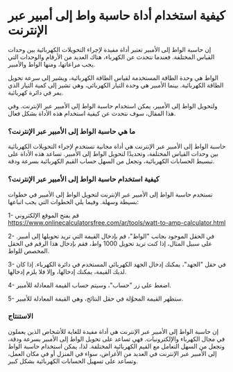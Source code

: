 كيفية استخدام أداة حاسبة واط إلى أمبير عبر الإنترنت
===================================================

إن حاسبة الواط إلى الأمبير تعتبر أداة مفيدة لإجراء التحويلات الكهربائية بين وحدات القياس المختلفة. فعندما نتحدث عن الكهرباء، هناك العديد من الأرقام والوحدات التي يجب مراعاتها، ومنها الواط والأمبير.

الواط هي وحدة الطاقة المستخدمة لقياس الطاقة الكهربائية، ويشير إلى سرعة تحويل الطاقة الكهربائية. بينما الأمبير هي وحدة التيار الكهربائي، وهي تشير إلى كمية التيار الذي يمر في دائرة كهربائية.

ولتحويل الواط إلى الأمبير، يمكن استخدام حاسبة الواط إلى الأمبير عبر الإنترنت. وفي هذا المقال، سوف نتحدث عن كيفية استخدام هذه الأداة بشكل فعال.

### ما هي حاسبة الواط إلى الأمبير عبر الإنترنت؟

حاسبة الواط إلى الأمبير عبر الإنترنت هي أداة مجانية تستخدم لإجراء التحويلات الكهربائية بين وحدات القياس المختلفة، وتحديدًا لتحويل الواط إلى الأمبير. تساعد هذه الأداة على تبسيط الحسابات الكهربائية، وتجعل من السهل حساب القيم الكهربائية بسرعة ودقة.

### كيفية استخدام حاسبة الواط إلى الأمبير عبر الإنترنت؟

تستخدم حاسبة الواط إلى الأمبير عبر الإنترنت لتحويل الواط إلى الأمبير في خطوات بسيطة وسهلة. وفيما يلي الخطوات التي يجب اتباعها:

1- قم بفتح الموقع الإلكتروني <https://www.onlinecalculatorsfree.com/ar/tools/watt-to-amp-calculator.html>

2- في الحقل الموجود بجانب "الواط"، قم بإدخال القيمة التي تريد تحويلها إلى أمبير. على سبيل المثال، إذا كنت تريد تحويل 1000 واط، فقم بإدخال هذا الرقم في الحقل المخصص للواط.

3- في حقل "الجهد"، يمكنك إدخال الجهد الكهربائي المستخدم في دائرة الكهرباء. إذا كان لديك القيمة، يمكنك إدخالها، وإلا فلا يلزم إدخالها.

4- اضغط على زر "حساب"، وسيتم حساب القيمة المعادلة للأمبير.

5- ستظهر القيمة المحوَّلة في حقل النتائج، وهي القيمة المعادلة للأمبير.

### الاستنتاج

إن حاسبة الواط إلى الأمبير عبر الإنترنت هي أداة مفيدة للغاية للأشخاص الذين يعملون في مجال الكهرباء والإلكترونيات. فهي تساعد على تحويل الواط إلى الأمبير بسرعة ودقة، وتجعل من السهل التعامل مع القيم الكهربائية المختلفة. لذا، يمكن استخدام حاسبة الواط إلى الأمبير عبر الإنترنت في العديد من الأغراض، سواء في المنزل أو في مكان العمل، وتساعد على تسهيل الحسابات الكهربائية بشكل كبير.